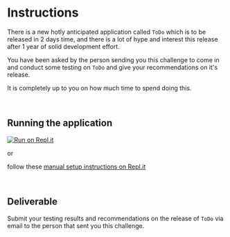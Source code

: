 # Instructions

There is a new hotly anticipated application called `ToDo` which is to be released in 2 days time, and there is a lot of hype and interest this release after 1 year of solid development effort.


You have been asked by the person sending you this challenge to come in and conduct some testing on `ToDo` and give your recommendations on it's release.

It is completely up to you on how much time to spend doing this.


<br>

## Running the application

[![Run on Repl.it](https://replit.com/badge/github/jasonmcculloch3/testing01)](https://replit.com/new/github/jasonmcculloch3/testing01)

or

follow these [manual setup instructions on Repl.it](https://docs.replit.com/programming-ide/using-git-on-replit/running-github-repositories-replit)

<br>

## Deliverable

Submit your testing results and recommendations on the release of `ToDo` via email to the person that sent you this challenge.
